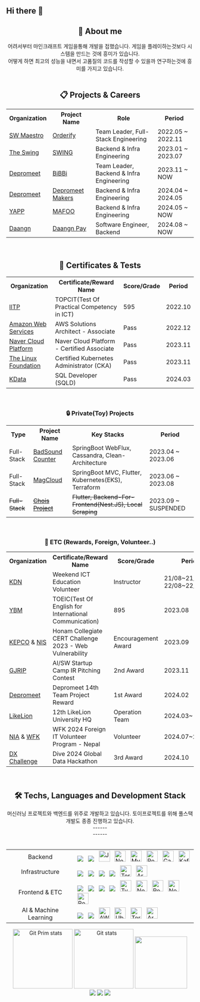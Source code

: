 ## Hi there 👋

<!--
**RublerubitZ/RublerubitZ** is a ✨ _special_ ✨ repository because its `README.md` (this file) appears on your GitHub profile.

Here are some ideas to get you started:

- 🔭 I’m currently working on ...
- 🌱 I’m currently learning ...
- 👯 I’m looking to collaborate on ...
- 🤔 I’m looking for help with ...
- 💬 Ask me about ...
- 📫 How to reach me: ...
- 😄 Pronouns: ...
- ⚡ Fun fact: ...
-->

<div align="center">
  <h2>🧐 About me</h2>
어려서부터 마인크래프트 게임을통해 개발을 접했습니다. 게임을 플레이하는것보다 시스템을 만드는 것에 흥미가 있습니다.<br/>
어떻게 하면 최고의 성능을 내면서 고품질의 코드를 작성할 수 있을까 연구하는것에 흥미를 가지고 있습니다.
</div>

<br/>

<div align="center">
    <h2>📋 Projects & Careers</h2>
  <table>
    <tr>
      <th>Organization</th>
      <th>Project Name</th>
      <th>Role</th>
      <th>Period</th>
    </tr> 
    <tr>
      <td><a href="https://www.swmaestro.org/">SW Maestro</a></td>
      <td><a href="https://github.com/SWMSplendor">Orderify</a></td>
      <td>Team Leader, Full-Stack Engineering</td>
      <td>2022.05 ~ 2022.11</td>
    <tr>
    <tr>
      <td><a href="https://swingmobility.co/">The Swing</a></td>
      <td><a href="https://play.google.com/store/apps/details?id=com.co.swing">SWING<a/></td>
      <td>Backend & Infra Engineering</td>
      <td>2023.01 ~ 2023.07</td>
    </tr>
    <tr>
      <td><a href="https://www.depromeet.com/">Depromeet</a></td>
      <td><a href="https://github.com/depromeet/14th-team5-BE">BiBBi</a></td>
      <td>Team Leader, Backend & Infra Engineering</td>
      <td>2023.11 ~ NOW</td>
    </tr>
    <tr>
      <td><a href="https://www.depromeet.com/">Depromeet</a></td>
      <td><a href="https://github.com/depromeet/depromeet-makers-be">Depromeet Makers</a></td>
      <td>Backend & Infra Engineering</td>
      <td>2024.04 ~ 2024.05</td>
    </tr>
    <tr>
      <td><a href="https://yapp.co.kr/">YAPP</a></td>
      <td><a href="https://github.com/YAPP-Github/mafoo-backend">MAFOO</a></td>
      <td>Backend & Infra Engineering</td>
      <td>2024.05 ~ NOW</td>
    </tr>
    <tr>
      <td><a href="https://www.daangn.com/">Daangn</a></td>
      <td><a href="https://www.daangnpay.com/">Daangn Pay</a></td>
      <td>Software Engineer, Backend</td>
      <td>2024.08 ~ NOW</td>
    </tr>
  </table>
  <br/>
    <h2>🏅 Certificates & Tests</h2>
  <table>
    <tr>
      <th>Organization</th>
      <th>Certificate/Reward Name</th>
      <th>Score/Grade</th>
      <th>Period</th>
    </tr>
    <tr>
      <td><a href="https://www.iitp.kr/main.it">IITP</a></td>
      <td>TOPCIT(Test Of Practical Competency in ICT)</td>
      <td>595</td>
      <td>2022.10</td>
    <tr>
    <tr>
      <td><a href="https://aws.amazon.com/ko/certification/">Amazon Web Services</a></td>
      <td>AWS Solutions Architect - Associate</td>
      <td>Pass</td>
      <td>2022.12</td>
    </tr>
    <tr>
      <td><a href="https://www.ncloud.com/">Naver Cloud Platform</a></td>
      <td>Naver Cloud Platform - Certified Associate</td>
      <td>Pass</td>
      <td>2023.11</td>
    </tr>
    <tr>
      <td><a href="https://www.linuxfoundation.org/">The Linux Foundation</a></td>
      <td>Certified Kubernetes Administrator (CKA)</td>
      <td>Pass</td>
      <td>2023.11</td>
    </tr>
    <tr>
      <td><a href="https://www.kdata.or.kr/">KData</a></td>
      <td>SQL Developer (SQLD)</td>
      <td>Pass</td>
      <td>2024.03</td>
    </tr>
  </table>
</div>
<br/>

<div align="center">
    <h3>🔒 Private(Toy) Projects</h3>
  <table>
    <tr>
      <th>Type</th>
      <th>Project Name</th>
      <th>Key Stacks</th>
      <th>Period</th>
    </tr>
    <tr>
      <td>Full-Stack</td>
      <td><a href="https://github.com/CChuYong/dogsound-counter-api">BadSound Counter</a></td>
      <td>SpringBoot WebFlux, Cassandra, Clean-Architecture</td>
      <td>2023.04 ~ 2023.06</td>
    </tr>
    <tr>
      <td>Full-Stack</td>
      <td><a href="https://github.com/magcloud-project">MagCloud</a></td>
      <td>SpringBoot MVC, Flutter, Kubernetes(EKS), Terraform</td>
      <td>2023.06 ~ 2023.08</td>
    </tr>
    <tr>
      <td><del>Full-Stack</del></td>
      <td><a href="https://github.com/chois-project"><del>Chois Project</del></a></td>
      <td><del>Flutter, Backend-For-Frontend(Nest.JS), Local Scraping</del></td>
      <td>2023.09 ~ SUSPENDED</td>
    </tr>
    
  </table>
  <br/>
    <h3>🏅 ETC (Rewards, Foreign, Volunteer..)</h3>
  <table>
    <tr>
      <th>Organization</th>
      <th>Certificate/Reward Name</th>
      <th>Score/Grade</th>
      <th>Period</th>
    </tr>
    <tr>
      <td><a href="https://www.kdn.com/">KDN</a></td>
      <td>Weekend ICT Education Volunteer</td>
      <td>Instructor</td>
      <td>21/08~21/09, 22/08~22/09</td>
    </tr>
    <tr>
      <td><a href="https://www.ybm.co.kr/">YBM</a></td>
      <td>TOEIC(Test Of English for International Communication)</td>
      <td>895</td>
      <td>2023.08</td>
    </tr>
    <tr>
      <td><a href="https://home.kepco.co.kr/">KEPCO</a> & <a href="https://www.nis.go.kr/main.do">NIS</a></td>
      <td>Honam Collegiate CERT Challenge 2023 - Web Vulnerability</td>
      <td>Encouragement Award</td>
      <td>2023.09</td>
    </tr>
    <tr>
      <td><a href="https://www.gjrip.or.kr/">GJRIP</a></td>
      <td>AI/SW Startup Camp IR Pitching Contest</td>
      <td>2nd Award</td>
      <td>2023.11</td>
    </tr>
    <tr>
      <td><a href="https://www.depromeet.com/">Depromeet</a></td>
      <td>Depromeet 14th Team Project Reward</td>
      <td>1st Award</td>
      <td>2024.02</td>
    </tr>
    <tr>
      <td><a href="https://likelion.university/">LikeLion</a></td>
      <td>12th LikeLion University HQ</td>
      <td>Operation Team</td>
      <td>2024.03~</td>
    </tr>
    <tr>
      <td><a href="https://nia.or.kr/">NIA</a> & <a href="https://worldfriendskorea.or.kr/">WFK</a></td>
      <td>WFK 2024 Foreign IT Volunteer Program - Nepal</td>
      <td>Volunteer</td>
      <td>2024.07~2024.08</td>
    </tr>
    <tr>
      <td><a href="https://www.dxchallenge.co.kr/about-1">DX Challenge</a></td>
      <td>Dive 2024 Global Data Hackathon</td>
      <td>3rd Award</td>
      <td>2024.10</td>
    </tr>
  </table>
</div>
<br/>

<div align="center">
  <h2>🛠 Techs, Languages and Development Stack</h2>
  머신러닝 프로젝트와 백엔드를 위주로 개발하고 있습니다. 토이프로젝트를 위해 풀스택 개발도 종종 진행하고 있습니다.<br/>
  ------<br/>
  ------<br/><br/>
  <table>
    <tr>
      <td align="center">Backend</td>
      <td>
        <div>
          <img src="https://img.shields.io/badge/Python-3766AB?style=flat&logo=Python&logoColor=white"/></a>
          &nbsp
          <img src="https://img.shields.io/badge/Fastapi-009688?style=flat&logo=Fastapi&logoColor=white"/></a>
          &nbsp
          <img alt="Java" width="30px" src="https://user-images.githubusercontent.com/25181517/117201156-9a724800-adec-11eb-9a9d-3cd0f67da4bc.png" />
          &nbsp;
          <img alt="Nest.JS" width="30px" src="https://github.com/marwin1991/profile-technology-icons/assets/136815194/519bfaf3-c242-431e-a269-876979f05574" />
          &nbsp;
          <img alt="MySQL" width="30px" src="https://user-images.githubusercontent.com/25181517/183896128-ec99105a-ec1a-4d85-b08b-1aa1620b2046.png" />
          &nbsp;
          <img alt="Redis" width="30px" src="https://user-images.githubusercontent.com/25181517/182884894-d3fa6ee0-f2b4-4960-9961-64740f533f2a.png" />
          &nbsp;
          <img alt="Cassandra" width="30px" src="https://user-images.githubusercontent.com/25181517/183893668-d45b89f9-bd9f-4143-b61a-7db9ac6bbd5e.png" />
          &nbsp;
          <img alt="Kafka" width="30px" src="https://user-images.githubusercontent.com/25181517/192107004-2d2fff80-d207-4916-8a3e-130fee5ee495.png" />
          <br/>
        </div>
      </td>
    </tr>
    <tr>
      <td align="center">Infrastructure</td>
      <td>
          <div>
            <img src="https://img.shields.io/badge/Linux-FCC624?style=flat&logo=Linux&logoColor=white"/></a>
            &nbsp
            <img src="https://img.shields.io/badge/Ubuntu-E95420?style=flat&logo=Ubuntu&logoColor=white"/></a>
            &nbsp
            <img src="https://img.shields.io/badge/Docker-2496ED?style=flat&logo=Docker&logoColor=white"/></a>
            &nbsp
            <img src="https://img.shields.io/badge/Amazon%20Web%20Services-232F3E?style=flat&logo=Amazon%20Web%20Services&logoColor=white"/></a>
            &nbsp
            <img alt="Terraform" width="30px" src="https://user-images.githubusercontent.com/25181517/183345121-36788a6e-5462-424a-be67-af1ebeda79a2.png" />
            &nbsp;
            <img alt="ArgoCD" width="30px" src="https://github.com/CChuYong/CChuYong/assets/67673493/36e7ac41-cdd7-4f06-be7b-36073ceed43f" />
            <br/>
        </div>
      </td>
    </tr>
    <tr>
      <td align="center">Frontend & ETC</td>
      <td>
        <div>
          <img src="https://img.shields.io/badge/Javascript-ffb13b?style=flat&logo=javascript&logoColor=white"/></a>
          &nbsp
          <img src="https://img.shields.io/badge/css-1572B6?style=flat&logo=css3&logoColor=white"/></a>
          &nbsp
          <img src="https://img.shields.io/badge/HTML5-E34F26?style=flat&logo=HTML5&logoColor=white"/></a>
          &nbsp
          <img src="https://img.shields.io/badge/React-61DAFB?style=flat&logo=React&logoColor=white"/></a>
          &nbsp
          <img alt="TypeScript" width="30px" src="https://user-images.githubusercontent.com/25181517/183890598-19a0ac2d-e88a-4005-a8df-1ee36782fde1.png" />
          &nbsp;
          <img alt="NextJS" width="30px" src="https://github.com/marwin1991/profile-technology-icons/assets/136815194/5f8c622c-c217-4649-b0a9-7e0ee24bd704" />
          &nbsp;
          <img alt="React" width="30px" src="https://user-images.githubusercontent.com/25181517/183897015-94a058a6-b86e-4e42-a37f-bf92061753e5.png" />
          &nbsp;
          <img alt="NodeJS" width="30px" src="https://user-images.githubusercontent.com/25181517/183568594-85e280a7-0d7e-4d1a-9028-c8c2209e073c.png" />
          &nbsp;
          <img alt="Redux" width="30px" src="https://user-images.githubusercontent.com/25181517/187896150-cc1dcb12-d490-445c-8e4d-1275cd2388d6.png" />
          <br/>
        </div>
      </td>
    </tr>
    <tr>
      <td align="center">AI & Machine Learning</td>
      <td>
          <div>
            <img src="https://img.shields.io/badge/OpenCV-5C3EE8?style=flat&logo=OpenCV&logoColor=white"/></a>
            &nbsp
            <img src="https://img.shields.io/badge/PyTorch-EE4C2C?style=flat&logo=PyTorch&logoColor=white"/></a>
            &nbsp
            <img alt="AWS" width="30px" src="https://user-images.githubusercontent.com/25181517/183896132-54262f2e-6d98-41e3-8888-e40ab5a17326.png" />
            &nbsp;
            <img alt="Ubuntu" width="30px" src="https://user-images.githubusercontent.com/25181517/186884153-99edc188-e4aa-4c84-91b0-e2df260ebc33.png" />
            &nbsp;
            <img alt="Terraform" width="30px" src="https://user-images.githubusercontent.com/25181517/183345121-36788a6e-5462-424a-be67-af1ebeda79a2.png" />
            &nbsp;
            <img alt="ArgoCD" width="30px" src="https://github.com/CChuYong/CChuYong/assets/67673493/36e7ac41-cdd7-4f06-be7b-36073ceed43f" />
            <br/>
        </div>
      </td>
    </tr>
  </table>
    <a href="#"><img src="https://github-readme-stats.vercel.app/api/top-langs/?username=RublerubitZ&layout=compact&hide=issues" alt="Git Prim stats" height="160px" /></a>
  <a href="#"><img src="https://github-readme-stats.vercel.app/api?username=RublerubitZ" alt="Git stats" height="160px" /></a>
  <img src="https://render.gitanimals.org/lines/cchuyong?pet-id=1" height="140px" width="140px"/>
  <br/>
  <a href="https://www.instagram.com/fflowerggem__/"><img src="https://img.shields.io/badge/Instagram-E4405F?style=flat-square&logo=Instagram&logoColor=white&link=https://www.instagram.com/fflowerggem__/"/></a>
  <a href="mailto:yeongmin1061@gmail.com"><img src="https://img.shields.io/badge/Gmail-d14836?style=flat-square&logo=Gmail&logoColor=white&link=mailto:yeongmin1061@gmail.com"/></a>
  <a href="https://www.linkedin.com/in/yeongminsong/"><image src="https://img.shields.io/badge/LinkedIn-0077B5?logo=linkedin&logoColor=white"/></a>
</div>
